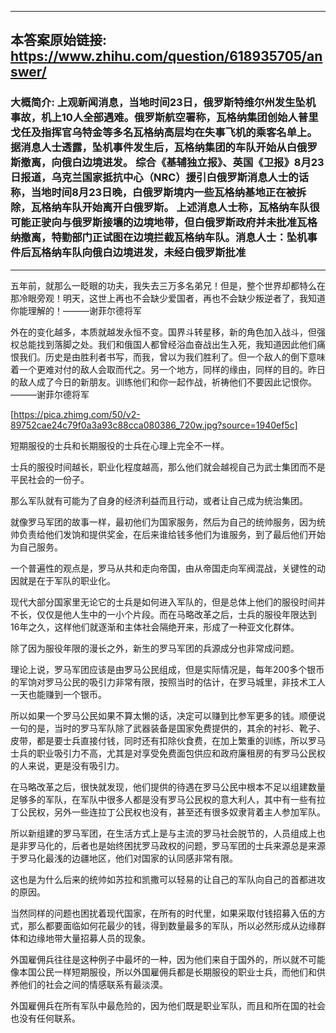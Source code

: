----------------------------------------
## 本答案原始链接: https://www.zhihu.com/question/618935705/answer/
### 大概简介: 上观新闻消息，当地时间23日，俄罗斯特维尔州发生坠机事故，机上10人全部遇难。俄罗斯航空署称，瓦格纳集团创始人普里戈任及指挥官乌特金等多名瓦格纳高层均在失事飞机的乘客名单上。据消息人士透露，坠机事件发生后，瓦格纳集团的车队开始从白俄罗斯撤离，向俄白边境进发。 综合《基辅独立报》、英国《卫报》8月23日报道，乌克兰国家抵抗中心（NRC）援引白俄罗斯消息人士的话称，当地时间8月23日晚，白俄罗斯境内一些瓦格纳基地正在被拆除，瓦格纳车队开始离开白俄罗斯。 上述消息人士称，瓦格纳车队很可能正驶向与俄罗斯接壤的边境地带，但白俄罗斯政府并未批准瓦格纳撤离，特勤部门正试图在边境拦截瓦格纳车队。消息人士：坠机事件后瓦格纳车队向俄白边境进发，未经白俄罗斯批准
----------------------------------------
五年前，就那么一眨眼的功夫，我失去三万多名弟兄！但是，整个世界却都特么在那冷眼旁观！明天，这世上再也不会缺少爱国者，再也不会缺少叛逆者了，我知道你能理解的！———谢菲尔德将军

外在的变化越多，本质就越发永恒不变。国界斗转星移，新的角色加入战斗，但强权总能找到落脚之处。我们和俄国人都曾经浴血奋战出生入死，我知道因此他们痛恨我们。历史是由胜利者书写，而我，曾以为我们胜利了。但一个敌人的倒下意味着一个更难对付的敌人会取而代之。另一个地方，同样的缘由，同样的目的。昨日的敌人成了今日的新朋友。训练他们和你一起作战，祈祷他们不要因此记恨你。———谢菲尔德将军




[https://pica.zhimg.com/50/v2-89752cae24c79f0a3a93c88cca080386_720w.jpg?source=1940ef5c]



短期服役的士兵和长期服役的士兵在心理上完全不一样。

士兵的服役时间越长，职业化程度越高，那么他们就会越视自己为武士集团而不是平民社会的一份子。

那么军队就有可能为了自身的经济利益而且行动，或者让自己成为统治集团。

就像罗马军团的故事一样，最初他们为国家服务，然后为自己的统帅服务，因为统帅负责给他们发饷和提供奖金，在后来谁给钱多他们为谁服务，到了最后他们开始为自己服务。

一个普遍性的观点是，罗马从共和走向帝国，由从帝国走向军阀混战，关键性的动因就是在于军队的职业化。

现代大部分国家里无论它的士兵是如何进入军队的，但是总体上他们的服役时间并不长，仅仅是他人生中的一小个片段。而在马略改革之后，士兵的服役年限达到16年之久，这样他们就逐渐和主体社会隔绝开来，形成了一种亚文化群体。

除了因为服役年限的漫长之外，新生的罗马军团的兵源成分也非常成问题。

理论上说，罗马军团应该是由罗马公民组成，但是实际情况是，每年200多个银币的军饷对罗马公民的吸引力非常有限，按照当时的估计，在罗马城里，非技术工人一天也能赚到一个银币。

所以如果一个罗马公民如果不算太懒的话，决定可以赚到比参军更多的钱。顺便说一句的是，当时的罗马军队除了武器装备是国家免费提供的，其余的衬衫、靴子、皮带，都是要士兵直接付钱，同时还有扣除伙食费，在加上繁重的训练，所以罗马士兵的职业吸引力不高，尤其是对享受免费面包供应和政府廉租房的有罗马公民权的人来说，更是没有吸引力。

在马略改革之后，很快就发现，他们提供的待遇在罗马公民中根本不足以组建数量足够多的军队，在军队中很多人都是没有罗马公民权的意大利人，其中有一些有拉丁公民权，另外一些连拉丁公民权也没有，甚至还有很多奴隶背着主人参加军队。

所以新组建的罗马军团，在生活方式上是与主流的罗马社会脱节的，人员组成上也是非罗马化的，后者也是始终困扰罗马政权的问题，罗马军团的士兵来源总是来源于罗马化最浅的边疆地区，他们对国家的认同感非常有限。

这也是为什么后来的统帅如苏拉和凯撒可以轻易的让自己的军队向自己的首都进攻的原因。

当然同样的问题也困扰着现代国家，在所有的时代里，如果采取付钱招募入伍的方式，那么都要面临如何花最少的钱，得到数量最多的军队，所以必然形成从边缘群体和边缘地带大量招募人员的现象。

外国雇佣兵往往是这种例子中最坏的一种，因为他们来自于国外的，所以就不可能像本国公民一样短期服役，所以外国雇佣兵都是长期服役的职业士兵，而他们和供养他们的社会之间的情感联系有最淡漠。

外国雇佣兵在所有军队中最危险的，因为他们既是职业军队，而且和所在国的社会也没有任何联系。